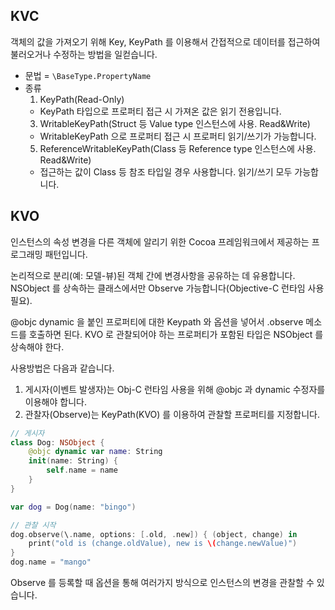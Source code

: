 ## KVC

객체의 값을 가져오기 위해 Key, KeyPath 를 이용해서 간접적으로 데이터를 접근하여 불러오거나 수정하는 방법을 일컫습니다.

* 문법 = `\BaseType.PropertyName`
* 종류
  1. KeyPath(Read-Only)
  - KeyPath 타입으로 프로퍼티 접근 시 가져온 값은 읽기 전용입니다.
  3. WritableKeyPath(Struct 등 Value type 인스턴스에 사용. Read&Write)
  - WritableKeyPath 으로 프로퍼티 접근 시 프로퍼티 읽기/쓰기가 가능합니다. 
  5. ReferenceWritableKeyPath(Class 등 Reference type 인스턴스에 사용. Read&Write)
  - 접근하는 값이 Class 등 참조 타입일 경우 사용합니다. 읽기/쓰기 모두 가능합니다.

## KVO

인스턴스의 속성 변경을 다른 객체에 알리기 위한 Cocoa 프레임워크에서 제공하는 프로그래밍 패턴입니다.

논리적으로 분리(예: 모델-뷰)된 객체 간에 변경사항을 공유하는 데 유용합니다.<br/>
NSObject 를 상속하는 클래스에서만 Observe 가능합니다(Objective-C 런타임 사용 필요).

@objc dynamic 을 붙인 프로퍼티에 대한 Keypath 와 옵션을 넣어서 .observe 메소드를 호출하면 된다. KVO 로 관찰되어야 하는 프로퍼티가 포함된 타입은 NSObject 를 상속해야 한다.

사용방법은 다음과 같습니다.

1. 게시자(이벤트 발생자)는 Obj-C 런타임 사용을 위해 @objc 과 dynamic 수정자를 이용해야 합니다.
2. 관찰자(Observe)는 KeyPath(KVO) 를 이용하여 관찰할 프로퍼티를 지정합니다.

```swift
// 게시자
class Dog: NSObject {
    @objc dynamic var name: String
    init(name: String) {
        self.name = name
    }
}

var dog = Dog(name: "bingo")

// 관찰 시작
dog.observe(\.name, options: [.old, .new]) { (object, change) in
    print("old is (change.oldValue), new is \(change.newValue)")
}
dog.name = "mango"
```

Observe 를 등록할 때 옵션을 통해 여러가지 방식으로 인스턴스의 변경을 관찰할 수 있습니다.